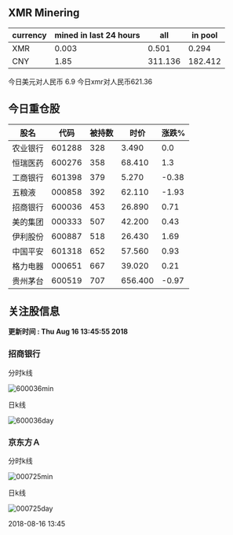## XMR Minering

|currency|mined in last 24 hours|all|in pool|
|---|---|---|---|
|XMR|0.003|0.501|0.294|
|CNY|1.85|311.136|182.412|

今日美元对人民币 6.9	今日xmr对人民币621.36


## 今日重仓股 

|股名|代码|被持数|时价|涨跌%|
|---|---|---|---|---|
|农业银行|601288|328|3.490|0.0|
|恒瑞医药|600276|358|68.410|1.3|
|工商银行|601398|379|5.270|-0.38|
|五粮液|000858|392|62.110|-1.93|
|招商银行|600036|453|26.890|0.71|
|美的集团|000333|507|42.200|0.43|
|伊利股份|600887|518|26.430|1.69|
|中国平安|601318|652|57.560|0.93|
|格力电器|000651|667|39.020|0.21|
|贵州茅台|600519|707|656.400|-0.97|

## 关注股信息
**更新时间 : Thu Aug 16 13:45:55 2018**
### 招商银行 
分时k线

![600036min](http://image.sinajs.cn/newchart/min/n/sh600036.gif)

日k线

![600036day](http://image.sinajs.cn/newchart/daily/n/sh600036.gif)

### 京东方Ａ 
分时k线

![000725min](http://image.sinajs.cn/newchart/min/n/sz000725.gif)

日k线

![000725day](http://image.sinajs.cn/newchart/daily/n/sz000725.gif)

2018-08-16 13:45